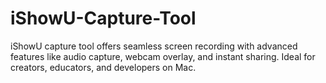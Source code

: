 # iShowU-Capture-Tool
iShowU capture tool offers seamless screen recording with advanced features like audio capture, webcam overlay, and instant sharing. Ideal for creators, educators, and developers on Mac.

